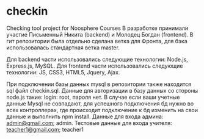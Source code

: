 # checkin
Checking tool project for Noosphere Courses
В разработке принимали участие Письменный Никита (backend) и Молодец Богдан (frontend).
В гит репозитории была отдельно сделана ветка для Фронта, для бэка использовалась стандартная ветка master.

Для backend части использовались следующие технологии: Node.js, Express.js, MySQL.
Для frontend части использовались следующие технологии: JS, CSS3, HTML5, Jquery, Ajax.

При подключении базы данных mysql в репозитории также находится sql файл checkin.sql.
Данные для авторизации в базу данных со стороны node.js такие: login: root, пароля нет.
В случае если ваши учетные данные Mysql не совпадают, для успешного подключения бд нужно во всех контроллерах, где происходит подключение к бд изменить на свои данные и выполнить npm install.
Данные для входа админа: admin@gmail.com; admin. Тестовые данные для входа учителя: teacher1@gmail.com; teacher1